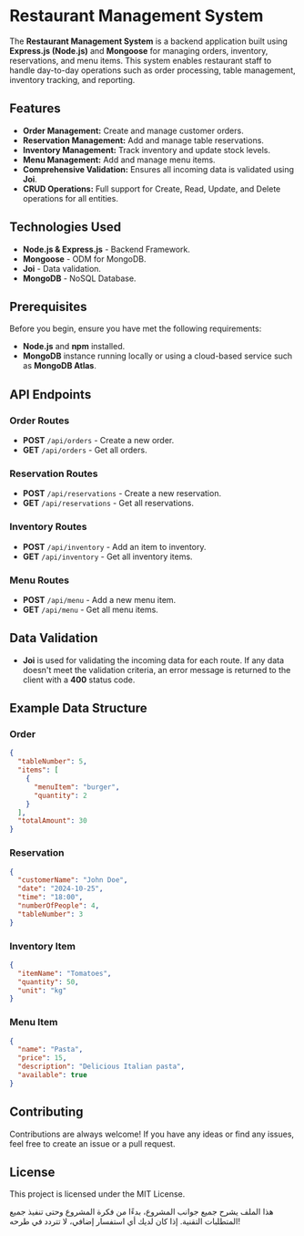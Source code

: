 # Restaurant Management System

The **Restaurant Management System** is a backend application built using **Express.js (Node.js)** and **Mongoose** for managing orders, inventory, reservations, and menu items. This system enables restaurant staff to handle day-to-day operations such as order processing, table management, inventory tracking, and reporting.

## Features

- **Order Management:** Create and manage customer orders.
- **Reservation Management:** Add and manage table reservations.
- **Inventory Management:** Track inventory and update stock levels.
- **Menu Management:** Add and manage menu items.
- **Comprehensive Validation:** Ensures all incoming data is validated using **Joi**.
- **CRUD Operations:** Full support for Create, Read, Update, and Delete operations for all entities.

## Technologies Used

- **Node.js & Express.js** - Backend Framework.
- **Mongoose** - ODM for MongoDB.
- **Joi** - Data validation.
- **MongoDB** - NoSQL Database.

## Prerequisites

Before you begin, ensure you have met the following requirements:

- **Node.js** and **npm** installed.
- **MongoDB** instance running locally or using a cloud-based service such as **MongoDB Atlas**.

## API Endpoints

### **Order Routes**

- **POST** `/api/orders` - Create a new order.
- **GET** `/api/orders` - Get all orders.

### **Reservation Routes**

- **POST** `/api/reservations` - Create a new reservation.
- **GET** `/api/reservations` - Get all reservations.

### **Inventory Routes**

- **POST** `/api/inventory` - Add an item to inventory.
- **GET** `/api/inventory` - Get all inventory items.

### **Menu Routes**

- **POST** `/api/menu` - Add a new menu item.
- **GET** `/api/menu` - Get all menu items.

## Data Validation

- **Joi** is used for validating the incoming data for each route. If any data doesn't meet the validation criteria, an error message is returned to the client with a **400** status code.

## Example Data Structure

### **Order**

```json
{
  "tableNumber": 5,
  "items": [
    {
      "menuItem": "burger",
      "quantity": 2
    }
  ],
  "totalAmount": 30
}
```

### **Reservation**

```json
{
  "customerName": "John Doe",
  "date": "2024-10-25",
  "time": "18:00",
  "numberOfPeople": 4,
  "tableNumber": 3
}
```

### **Inventory Item**

```json
{
  "itemName": "Tomatoes",
  "quantity": 50,
  "unit": "kg"
}
```

### **Menu Item**

```json
{
  "name": "Pasta",
  "price": 15,
  "description": "Delicious Italian pasta",
  "available": true
}
```

## Contributing

Contributions are always welcome! If you have any ideas or find any issues, feel free to create an issue or a pull request.

## License

This project is licensed under the MIT License.

هذا الملف يشرح جميع جوانب المشروع، بدءًا من فكرة المشروع وحتى تنفيذ جميع المتطلبات التقنية. إذا كان لديك أي استفسار إضافي، لا تتردد في طرحه!
